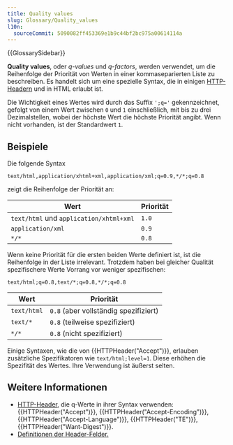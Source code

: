 ```yaml
---
title: Quality values
slug: Glossary/Quality_values
l10n:
  sourceCommit: 5090082ff453369e1b9c44bf2bc975a00614114a
---
```


{{GlossarySidebar}}

**Quality values**, oder _q-values_ und _q-factors_, werden verwendet, um die Reihenfolge der Priorität von Werten in einer kommaseparierten Liste zu beschreiben. Es handelt sich um eine spezielle Syntax, die in einigen [HTTP-Headern](/de/docs/Web/HTTP/Headers) und in HTML erlaubt ist.

Die Wichtigkeit eines Wertes wird durch das Suffix `';q='` gekennzeichnet, gefolgt von einem Wert zwischen `0` und `1` einschließlich, mit bis zu drei Dezimalstellen, wobei der höchste Wert die höchste Priorität angibt. Wenn nicht vorhanden, ist der Standardwert `1`.

## Beispiele

Die folgende Syntax

```http
text/html,application/xhtml+xml,application/xml;q=0.9,*/*;q=0.8
```

zeigt die Reihenfolge der Priorität an:

| Wert                                   | Priorität |
| -------------------------------------- | --------- |
| `text/html` und `application/xhtml+xml` | `1.0`     |
| `application/xml`                       | `0.9`     |
| `*/*`                                   | `0.8`     |

Wenn keine Priorität für die ersten beiden Werte definiert ist, ist die Reihenfolge in der Liste irrelevant. Trotzdem haben bei gleicher Qualität spezifischere Werte Vorrang vor weniger spezifischen:

```http
text/html;q=0.8,text/*;q=0.8,*/*;q=0.8
```

| Wert        | Priorität                      |
| ----------- | ----------------------------- |
| `text/html` | `0.8` (aber vollständig spezifiziert) |
| `text/*`    | `0.8` (teilweise spezifiziert)  |
| `*/*`       | `0.8` (nicht spezifiziert)    |

Einige Syntaxen, wie die von {{HTTPHeader("Accept")}}, erlauben zusätzliche Spezifikatoren wie `text/html;level=1`. Diese erhöhen die Spezifität des Wertes. Ihre Verwendung ist äußerst selten.

## Weitere Informationen

- [HTTP-Header](/de/docs/Web/HTTP/Headers), die q-Werte in ihrer Syntax verwenden: {{HTTPHeader("Accept")}}, {{HTTPHeader("Accept-Encoding")}}, {{HTTPHeader("Accept-Language")}}, {{HTTPHeader("TE")}}, {{HTTPHeader("Want-Digest")}}.
- [Definitionen der Header-Felder.](https://www.w3.org/Protocols/rfc2616/rfc2616-sec14.html)
